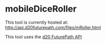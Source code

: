 # mobileDiceRoller

This tool is currently hosted at: http://api.d20futurepath.com/files/mRoller.html

This tool uses the [d20 FuturePath API](https://github.com/orcephrye/FuturePathAPI)
